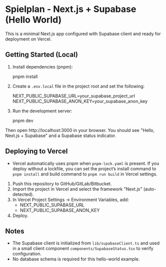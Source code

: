 # Spielplan - Next.js + Supabase (Hello World)

This is a minimal Next.js app configured with Supabase client and ready for deployment on Vercel.

## Getting Started (Local)

1. Install dependencies (pnpm):

   pnpm install

2. Create a `.env.local` file in the project root and set the following:

   NEXT_PUBLIC_SUPABASE_URL=your_supabase_project_url
   NEXT_PUBLIC_SUPABASE_ANON_KEY=your_supabase_anon_key

3. Run the development server:

   pnpm dev

Then open http://localhost:3000 in your browser. You should see "Hello, Next.js + Supabase" and a Supabase status indicator.

## Deploying to Vercel

- Vercel automatically uses pnpm when `pnpm-lock.yaml` is present. If you deploy without a lockfile, you can set the project’s install command to `pnpm install` and build command to `pnpm run build` in Vercel settings.

1. Push this repository to GitHub/GitLab/Bitbucket.
2. Import the project in Vercel and select the framework "Next.js" (auto-detected).
3. In Vercel Project Settings -> Environment Variables, add:
   - NEXT_PUBLIC_SUPABASE_URL
   - NEXT_PUBLIC_SUPABASE_ANON_KEY
4. Deploy.

## Notes
- The Supabase client is initialized from `lib/supabaseClient.ts` and used in a small client component `components/SupabaseStatus.tsx` to verify configuration.
- No database schema is required for this hello-world example.
